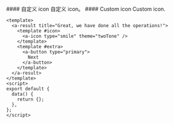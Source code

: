 <cn>
#### 自定义 icon
自定义 icon。
</cn>

<us>
#### Custom icon
Custom icon.
</us>

```vue
<template>
  <a-result title="Great, we have done all the operations!">
    <template #icon>
      <a-icon type="smile" theme="twoTone" />
    </template>
    <template #extra>
      <a-button type="primary">
        Next
      </a-button>
    </template>
  </a-result>
</template>
<script>
export default {
  data() {
    return {};
  },
};
</script>
```
